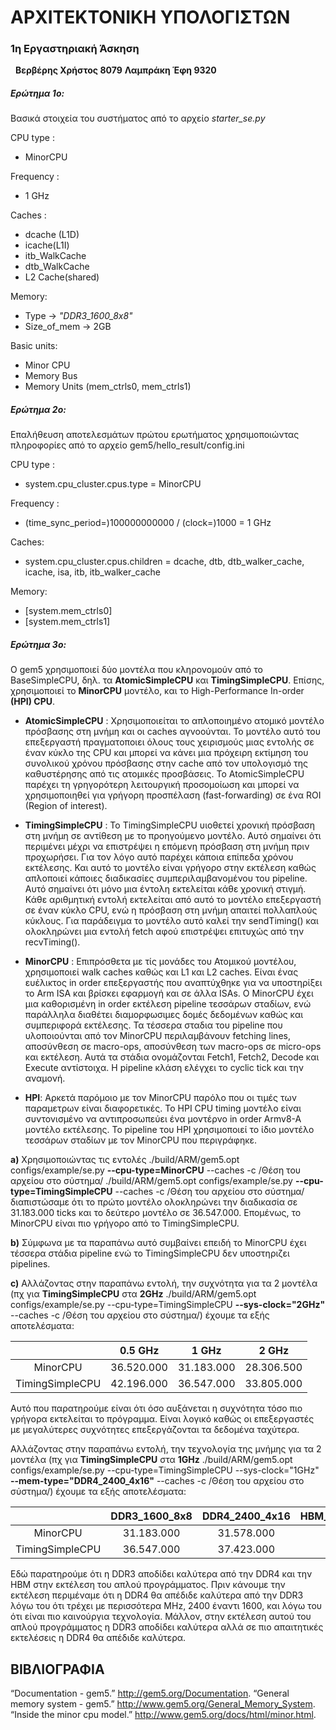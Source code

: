 # **ΑΡΧΙΤΕΚΤΟΝΙΚΗ ΥΠΟΛΟΓΙΣΤΩΝ**
### 1η Εργαστηριακή Άσκηση
&nbsp;
**Βερβέρης Χρήστος 8079**
**Λαμπράκη Έφη 9320**
&nbsp;

##### **Ερώτημα 1o:**  
Βασικά στοιχεία του συστήματος από το αρχείο _starter_se.py_ 

CPU type : 
* MinorCPU

Frequency : 
* 1 GHz

Caches :
* dcache (L1D)  
* icache(L1I)  
* itb_WalkCache  
* dtb_WalkCache  
* L2 Cache(shared)

Memory:  
* Type -> _"DDR3_1600_8x8"_  
* Size_of_mem -> 2GB

Basic units:  
* Minor CPU
* Memory Bus
* Memory Units (mem_ctrls0, mem_ctrls1)  

##### **Ερώτημα 2o:**  
Επαλήθευση αποτελεσμάτων πρώτου ερωτήματος χρησιμοποιώντας πληροφορίες από το αρχείο gem5/hello_result/config.ini  

CPU type : 
* system.cpu_cluster.cpus.type = MinorCPU  

Frequency : 
* (time_sync_period=)100000000000 / (clock=)1000  = 1 GHz

Caches:
* system.cpu_cluster.cpus.children = dcache, dtb, dtb_walker_cache, icache, isa, itb, itb_walker_cache
    
Memory:
* [system.mem_ctrls0]  
* [system.mem_ctrls1]  


##### **Ερώτημα 3ο:**
Ο gem5 χρησιμοποιεί δύο μοντέλα που κληρονομούν από το BaseSimpleCPU, δηλ. τα **AtomicSimpleCPU** και **TimingSimpleCPU**. Επίσης, χρησιμοποιεί το **MinorCPU** μοντέλο, και το High-Performance In-order **(HPI) CPU**.

* **AtomicSimpleCPU** : Xρησιμοποιείται το απλοποιημένο ατομικό μοντέλο πρόσβασης στη μνήμη  και οι caches αγνοούνται. Το μοντέλο αυτό του επεξεργαστή πραγματοποιει όλους τους χειρισμούς μιας εντολής σε έναν κύκλο της CPU και μπορεί να κάνει μια πρόχειρη εκτίμηση του συνολικού χρόνου πρόσβασης στην cache από τον υπολογισμό της καθυστέρησης από τις ατομικές προσβάσεις. Το AtomicSimpleCPU παρέχει τη γρηγορότερη λειτουργική προσομοίωση και μπορεί να χρησιμοποιηθεί για γρήγορη προσπέλαση (fast-forwarding) σε ένα ROI (Region of interest). 

* **TimingSimpleCPU** : Το TimingSimpleCPU υιοθετεί χρονική πρόσβαση στη μνήμη σε αντίθεση με το προηγούμενο μοντέλο. Αυτό σημαίνει ότι περιμένει μέχρι να επιστρέψει η επόμενη πρόσβαση στη μνήμη πριν προχωρήσει. Για τον λόγο αυτό παρέχει κάποια επίπεδα χρόνου εκτέλεσης. Και αυτό το μοντέλο είναι γρήγορο στην εκτέλεση καθώς απλοποιεί κάποιες διαδικασίες συμπεριλαμβανομένου του pipeline. Αυτό σημαίνει ότι μόνο μια έντολη εκτελείται κάθε χρονική στιγμή. Κάθε αριθμητική εντολή εκτελείται από αυτό το μοντέλο επεξεργαστή σε έναν κύκλο CPU, ενώ η πρόσβαση στη μνήμη απαιτεί πολλαπλούς κύκλους. Για παράδειγμα το μοντέλο αυτό καλεί την sendTiming() και ολοκληρώνει μια εντολή fetch αφού επιστρέψει επιτυχώς από την recvTiming().

* **MinorCPU** : Επιπρόσθετα με τίς μονάδες του Ατομικού μοντέλου, χρησιμοποιεί walk caches καθώς και L1 και L2 caches. Είναι ένας ευέλικτος in order επεξεργαστής που αναπτύχθηκε για να υποστηρίξει το Arm ISA και βρίσκει εφαρμογή και σε άλλα ISAs. Ο MinorCPU έχει μια καθορισμένη in order εκτέλεση pipeline τεσσάρων σταδίων, ενώ παράλληλα διαθέτει διαμορφωσιμες δομές δεδομένων καθώς και συμπεριφορά εκτέλεσης. Τα τέσσερα σταδια του pipeline που υλοποιούνται από τον MinorCPU περιλαμβάνουν fetching lines, αποσύνθεση σε macro-ops, αποσύνθεση των macro-ops σε micro-ops και εκτέλεση. Αυτά τα στάδια ονομάζονται Fetch1, Fetch2, Decode και Execute αντίστοιχα. Η pipeline κλάση ελέγχει το cyclic tick και την αναμονή.

* **HPI**: Αρκετά παρόμοιο με τον MinorCPU παρόλο που οι τιμές των παραμετρων είναι διαφορετικές. Το HPI CPU timing μοντέλο είναι συντονισμένο να αντιπροσωπεύει ένα μοντέρνο in order Armv8-A μοντέλο εκτέλεσης. Το pipeline του HPI χρησιμοποιεί το ίδιο μοντέλο τεσσάρων σταδίων με τον MinorCPU που περιγράφηκε.

**a)** Χρησιμοποιώντας τις εντολές 
./build/ARM/gem5.opt configs/example/se.py **--cpu-type=MinorCPU** --caches -c /Θέση του αρχείου στο σύστημα/
./build/ARM/gem5.opt configs/example/se.py **--cpu-type=TimingSimpleCPU** --caches -c /Θέση του αρχείου στο σύστημα/
διαπιστώσαμε ότι το πρώτο μοντέλο ολοκληρώνει την διαδικασία σε 31.183.000 ticks και το δεύτερο μοντέλο σε 36.547.000.
Επομένως, το MinorCPU είναι πιο γρήγορο από το TimingSimpleCPU.

**b)** Σύμφωνα με τα παραπάνω αυτό συμβαίνει επειδή το MinorCPU έχει τέσσερα στάδια pipeline ενώ το TimingSimpleCPU δεν υποστηριζει pipelines.

**c)** Αλλάζοντας στην παραπάνω εντολή, την συχνότητα για τα 2 μοντέλα (πχ για **TimingSimpleCPU** στα **2GHz**
./build/ARM/gem5.opt configs/example/se.py --cpu-type=TimingSimpleCPU **--sys-clock="2GHz"** --caches -c /Θέση του αρχείου στο σύστημα/) έχουμε τα εξής αποτελέσματα:

|                   | 0.5 GHz       | 1 GHz         | 2 GHz         |
| :---:             |    :----:     |   :----:      |:----:         |  
| MinorCPU          | 36.520.000    | 31.183.000    | 28.306.500    |
| TimingSimpleCPU   | 42.196.000    | 36.547.000    | 33.805.000    |

Αυτό που παρατηρούμε είναι ότι όσο αυξάνεται η συχνότητα τόσο πιο γρήγορα εκτελείται το πρόγραμμα. Είναι λογικό καθώς οι επεξεργαστές με μεγαλύτερες συχνότητες επεξεργάζονται τα δεδομένα ταχύτερα.

Αλλάζοντας στην παραπάνω εντολή, την τεχνολογία της μνήμης για τα 2 μοντέλα (πχ για **TimingSimpleCPU** στα **1GHz**
./build/ARM/gem5.opt configs/example/se.py --cpu-type=TimingSimpleCPU --sys-clock="1GHz" **--mem-type="DDR4_2400_4x16"** --caches -c /Θέση του αρχείου στο σύστημα/) έχουμε τα εξής αποτελέσματα:

|                   | DDR3_1600_8x8 | DDR4_2400_4x16| HBM_1000_4H_1x128 |
| :---:             |    :----:     |   :----:      |:----:             |  
| MinorCPU          | 31.183.000    | 31.578.000    |33.579.000         |
| TimingSimpleCPU   | 36.547.000    | 37.423.000    |38.731.000         |

Εδώ παρατηρούμε ότι η DDR3 αποδίδει καλύτερα από την DDR4 και την HBM στην εκτέλεση του απλού προγράμματος. Πριν κάνουμε την εκτέλεση περιμέναμε ότι η DDR4 θα απέδιδε καλύτερα από την DDR3 λόγω του ότι τρέχει με περισσότερα MHz, 2400 έναντι 1600, και λόγω του ότι είναι πιο καινούργια τεχνολογία. Μάλλον, στην εκτέλεση αυτού του απλού προγράμματος η DDR3 αποδίδει καλύτερα αλλά σε πιο απαιτητικές εκτελέσεις η DDR4 θα απέδιδε καλύτερα.

## ΒΙΒΛΙΟΓΡΑΦΙΑ
“Documentation - gem5.” http://gem5.org/Documentation.
“General memory system - gem5.” http://www.gem5.org/General_Memory_System.
“Inside the minor cpu model.” http://www.gem5.org/docs/html/minor.html.